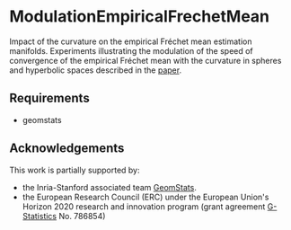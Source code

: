 # ModulationEmpiricalFrechetMean


Impact of the curvature on the empirical Fréchet mean estimation manifolds.
Experiments illustrating the modulation of the speed of convergence of the
empirical Fréchet mean with the curvature in spheres and hyperbolic spaces
described in the [paper](https://arxiv.org/abs/1906.07418).

## Requirements
- geomstats



## Acknowledgements

This work is partially supported by:
- the Inria-Stanford associated team [GeomStats](http://www-sop.inria.fr/asclepios/projects/GeomStats/).
- the European Research Council (ERC) under the European Union's Horizon 2020 research and innovation program (grant agreement [G-Statistics](https://team.inria.fr/epione/en/research/erc-g-statistics/) No. 786854)

